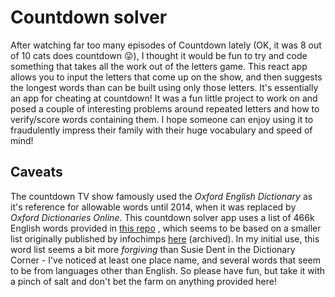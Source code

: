 # Countdown solver

After watching far too many episodes of Countdown lately (OK, it was 8 out of 10 cats does countdown 😜), I thought it would be fun to try and code something that takes all the work out of the letters game.  This react app allows you to input the letters that come up on the show, and then suggests the longest words than can be built using only those letters.  It's essentially an app for cheating at countdown!  It was a fun little project to work on and posed a couple of interesting problems around repeated letters and how to verify/score words containing them.  I hope someone can enjoy using it to fraudulently impress their family with their huge vocabulary and speed of mind!

## Caveats
The countdown TV show famously used the *Oxford English Dictionary* as it's reference for allowable words until 2014, when it was replaced by *Oxford Dictionaries Online*.  This countdown solver app uses a list of 466k English words provided in [this repo](https://github.com/dwyl/english-words) , which seems to be based on a smaller list originally published by infochimps [here](https://web.archive.org/web/20131118073324/http://www.infochimps.com/datasets/word-list-350000-simple-english-words-excel-readable) (archived).  In my initial use, this word list seems a bit more *forgiving* than Susie Dent in the Dictionary Corner - I've noticed at least one place name, and several words that seem to be from languages other than English.  So please have fun, but take it with a pinch of salt and don't bet the farm on anything provided here!
